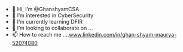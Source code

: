 - 👋 Hi, I’m @GhanshyamCSA
- 👀 I’m interested in CyberSecurity
- 🌱 I’m currently learning DFIR
- 💞️ I’m looking to collaborate on ...
- 📫 How to reach me ....www.linkedin.com/in/ghan-shyam-maurya-52074080


<!---
GhanshyamCSA/GhanshyamCSA is a ✨ special ✨ repository because its `README.md` (this file) appears on your GitHub profile.
You can click the Preview link to take a look at your changes.
--->
